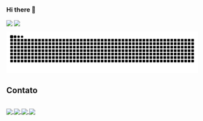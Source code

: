 ### Hi there 👋

<div>
   <img height="150px" src="https://github-readme-stats.vercel.app/api?username=JhonatanTech&show_icons=true&theme=radical&bg_color=000&border_color=D00FF7F&icon_color=A020F0&text_color=00FF7F&title_color=A020F0&&locale=pt-br&border_radius=20&hide_border=true" align="center">

   <img height="150px" src="https://github-readme-stats.vercel.app/api/top-langs/?username=JhonatanTech&layout=compact&bg_color=000&border_color=D00FF7F&icon_color=A020F0&text_color=00FF7F&title_color=A020F0&locale=pt-br&border_radius=20&hide_border=true" align="center">
</div>

![Snake animation](https://github.com/JhonatanTech/JhonatanTech/blob/output/github-contribution-grid-snake.svg)

## Contato
<br>
<a href="https://www.linkedin.com/in/jhonatantech/">
<img src="https://cdn.jsdelivr.net/gh/devicons/devicon/icons/linkedin/linkedin-original.svg" align="center" height="100">
</a>

<a href="https://www.figma.com/@jhonatantech">
<img src="https://cdn.jsdelivr.net/gh/devicons/devicon/icons/figma/figma-original.svg" align="center" height="100">
</a>

<a href="https://api.whatsapp.com/send?phone=5511948410992">
<img src="https://cdn.icon-icons.com/icons2/1826/PNG/128/4202050chatlogosocialsocialmediawhatsapp-115638_115663.png" align="center" height="100">
</a>

<a href="https://jhonatantech.github.io/site/">
<img src="https://cdn.jsdelivr.net/gh/devicons/devicon/icons/ie10/ie10-original.svg" align="center" height="100">
</a>
